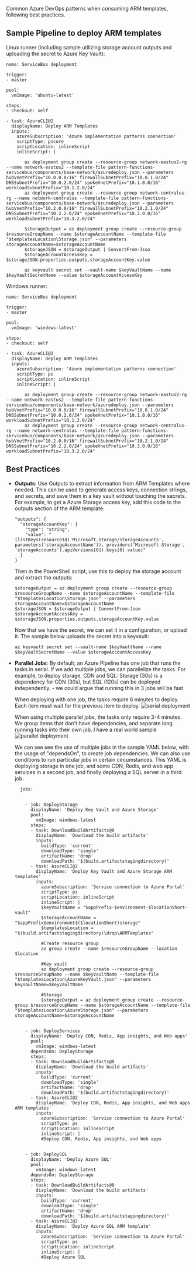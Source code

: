 Common Azure DevOps patterns when consuming ARM templates, following best practices.

## Sample Pipeline to deploy ARM templates

Linux runner (including sample utilizing storage account outputs and uploading the secret to Azure Key Vault):

    name: ServiceBus deployment

    trigger: 
    - master
    
    pool:
      vmImage: 'ubuntu-latest'
    
    steps:
    - checkout: self  
    
    - task: AzureCLI@2
      displayName: Deploy ARM Templates
      inputs:
        azureSubscription: 'Azure implementation patterns connection'
        scriptType: pscore
        scriptLocation: inlineScript
        inlineScript: | 
       
           az deployment group create --resource-group network-eastus2-rg --name network-eastus2 --template-file pattern-functions-servicebus/components/base-network/azuredeploy.json --parameters hubVnetPrefix="10.0.0.0/16" firewallSubnetPrefix="10.0.1.0/24" DNSSubnetPrefix="10.0.2.0/24" spokeVnetPrefix="10.1.0.0/16" workloadSubnetPrefix="10.1.2.0/24"
           az deployment group create --resource-group network-centralus-rg --name network-centralus --template-file pattern-functions-servicebus/components/base-network/azuredeploy.json --parameters hubVnetPrefix="10.2.0.0/16" firewallSubnetPrefix="10.2.1.0/24" DNSSubnetPrefix="10.2.2.0/24" spokeVnetPrefix="10.3.0.0/16" workloadSubnetPrefix="10.3.2.0/24"
           
           $storageOutput = az deployment group create --resource-group $resourceGroupName --name $storageAccountName --template-file "$templatesLocation\Storage.json" --parameters storageAccountName=$storageAccountName
           $storageJSON = $storageOutput | ConvertFrom-Json
           $storageAccountAccessKey = $storageJSON.properties.outputs.storageAccountKey.value

           az keyvault secret set --vault-name $keyVaultName --name $keyVaultSecretName --value $storageAccountAccessKey 

Windows runner:

    name: ServiceBus deployment

    trigger: 
    - master
    
    pool:
      vmImage: 'windows-latest'
    
    steps:
    - checkout: self  
    
    - task: AzureCLI@2
      displayName: Deploy ARM Templates
      inputs:
        azureSubscription: 'Azure implementation patterns connection'
        scriptType: ps
        scriptLocation: inlineScript
        inlineScript: | 
       
           az deployment group create --resource-group network-eastus2-rg --name network-eastus2 --template-file pattern-functions-servicebus/components/base-network/azuredeploy.json --parameters hubVnetPrefix="10.0.0.0/16" firewallSubnetPrefix="10.0.1.0/24" DNSSubnetPrefix="10.0.2.0/24" spokeVnetPrefix="10.1.0.0/16" workloadSubnetPrefix="10.1.2.0/24"
           az deployment group create --resource-group network-centralus-rg --name network-centralus --template-file pattern-functions-servicebus/components/base-network/azuredeploy.json --parameters hubVnetPrefix="10.2.0.0/16" firewallSubnetPrefix="10.2.1.0/24" DNSSubnetPrefix="10.2.2.0/24" spokeVnetPrefix="10.3.0.0/16" workloadSubnetPrefix="10.3.2.0/24"


## Best Practices
- **Outputs**: Use Outputs to extract information from ARM Templates where needed. This can be used to generate access keys, connection strings, and secrets, and save them in a key vault without touching the secrets. For example, to get a Azure Storage access key, add this code to the outputs section of the ARM template:

      "outputs": {
        "storageAccountKey": {
          "type": "string",
          "value": "[listKeys(resourceId('Microsoft.Storage/storageAccounts', parameters('storageAccountName')), providers('Microsoft.Storage', 'storageAccounts').apiVersions[0]).keys[0].value]"
        }
      }

  Then in the PowerShell script, use this to deploy the storage account and extract the outputs:

      $storageOutput = az deployment group create --resource-group $resourceGroupName --name $storageAccountName --template-file "$templatesLocation\Storage.json" --parameters storageAccountName=$storageAccountName
      $storageJSON = $storageOutput | ConvertFrom-Json
      $storageAccountAccessKey = $storageJSON.properties.outputs.storageAccountKey.value

  Now that we have the secret, we can set it in a configuration, or upload it. The sample below uploads the secret into a keyvault:

      az keyvault secret set --vault-name $keyVaultName --name $keyVaultSecretName --value $storageAccountAccessKey 

    
- **Parallel Jobs**: By default, an Azure Pipeline has one job that runs the tasks in serial. If we add multiple jobs, we can parallelize the tasks. For example, to deploy storage, CDN and SQL: Storage (30s) is a dependency for CDN (30s), but SQL (120s) can be deployed independently. - we could argue that running this in 3 jobs will be fast

    When deploying with one job, the tasks require 6 minutes to deploy. Each item must wait for the previous item to deploy.
    ![serial deployment](https://github.com/microsoft/implementation-patterns/blob/main/azure-pipelines/serialJobPipelines.png)
    
    When using multiple parallel jobs, the tasks only require 3-4 minutes. We group items that don't have dependencies, and separate long running tasks into their own job. I have a real world sample 
    ![parallel deployment](https://github.com/microsoft/implementation-patterns/blob/main/azure-pipelines/parallelJobPipelines.png)
    
    We can see see the use of multiple jobs in the sample YAML below, with the usage of "dependsOn", to create job dependencies. We can also use conditions to run particular jobs in certain circumstances. This YAML is deploying storage in one job, and some CDN, Redis, and web app services in a second job, and finally deploying a SQL server in a third job.
    
        jobs:


          - job: DeployStorage
            displayName: 'Deploy Key Vault and Azure Storage'
            pool:
              vmImage: windows-latest
            steps:
            - task: DownloadBuildArtifacts@0
              displayName: 'Download the build artifacts'
              inputs:
                buildType: 'current'
                downloadType: 'single'
                artifactName: 'drop'
                downloadPath: '$(build.artifactstagingdirectory)'
            - task: AzureCLI@2
              displayName: 'Deploy Key Vault and Azure Storage ARM templates'
              inputs:
                azureSubscription: 'Service connection to Azure Portal'
                scriptType: ps
                scriptLocation: inlineScript
                inlineScript: |             
                $keyVaultName = "$appPrefix-$environment-$locationShort-vault"
                $storageAccountName = "$appPrefix$environment$($locationShort)storage"
                $templatesLocation = "$(build.artifactstagingdirectory)\drop\ARMTemplates"
               
                #Create resource group
                az group create --name $resourceGroupName --location $location 
                
                #Key vault
                az deployment group create --resource-group $resourceGroupName --name $keyVaultName --template-file "$templatesLocation\AzureKeyVault.json" --parameters keyVaultName=$keyVaultName
                
                #Storage
                $storageOutput = az deployment group create --resource-group $resourceGroupName --name $storageAccountName --template-file "$templatesLocation\AzureStorage.json" --parameters storageAccountName=$storageAccountName
 

          - job: DeployServices
            displayName: 'Deploy CDN, Redis, App insights, and Web apps'
            pool:
              vmImage: windows-latest
            dependsOn: DeployStorage
            steps:
            - task: DownloadBuildArtifacts@0
              displayName: 'Download the build artifacts'
              inputs:
                buildType: 'current'
                downloadType: 'single'
                artifactName: 'drop'
                downloadPath: '$(build.artifactstagingdirectory)'
            - task: AzureCLI@2
              displayName: 'Deploy CDN, Redis, App insights, and Web apps ARM templates'
              inputs:
                azureSubscription: 'Service connection to Azure Portal'
                scriptType: ps
                scriptLocation: inlineScript
                inlineScript: |             
                #Deploy CDN, Redis, App insights, and Web apps 


          - job: DeploySQL
            displayName: 'Deploy Azure SQL'
            pool:
              vmImage: windows-latest
            dependsOn: DeployStorage
            steps:
            - task: DownloadBuildArtifacts@0
              displayName: 'Download the build artifacts'
              inputs:
                buildType: 'current'
                downloadType: 'single'
                artifactName: 'drop'
                downloadPath: '$(build.artifactstagingdirectory)'
            - task: AzureCLI@2
              displayName: 'Deploy Azure SQL ARM template'
              inputs:
                azureSubscription: 'Service connection to Azure Portal'
                scriptType: ps
                scriptLocation: inlineScript
                inlineScript: |             
                #Deploy Azure SQL

